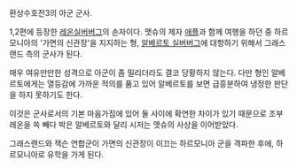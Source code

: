 환상수호전3의 아군 군사.  

1,2편에 등장한 [레온실버버그](%EB%A0%88%EC%98%A8%20%EC%8B%A4%EB%B2%84%EB%B2%84%EA%B7%B8.md)의 손자이다.
맷슈의 제자 [애플](%EC%95%A0%ED%94%8C.md)과 함께 여행을 하던 중 하르모니아의 '가면의 신관장'을 지지하는 형,
[알베르토 실버버그](%EC%95%8C%EB%B2%A0%EB%A5%B4%ED%86%A0%20%EC%8B%A4%EB%B2%84%EB%B2%84%EA%B7%B8.md)에 대항하기 위해서 그래스랜드 측의 군사가 된다.

매우 여유만만한 성격으로 아군이 좀 밀리더라도 결코 당황하지 않는다. 다만 형인 알베르토에게는 열등감에 가까운 적의를 품고 있어 알베르토를
보면 급흥분하여 냉정한 판단을 하지 못하기도 한다.  

이것은 군사로서의 기본 마음가짐에 있어 둘 사이에 확연한 차이가 있기 때문으로 조부 레온을 쏙 빼다 박은 알베르토와 달리 시저는 맷슈의
사상을 이어받았다.  

그래스랜드와 잭슨 연합군이 가면의 신관장이 이끄는 하르모니아 군을 격파한 후에, 하르모니아로 유학을 가게 된다.  

